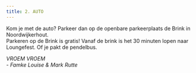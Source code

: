 ```yaml
---
title: 2. AUTO
---
```

Kom je met de auto? Parkeer dan op de openbare parkeerplaats de Brink in Noordwijkerhout. \
Parkeren op de Brink is gratis! Vanaf de brink is het 30 minuten lopen naar Loungefest. Of je pakt de pendelbus.



*VROEM VROEM* \
*\- Famke Louise & Mark Rutte*